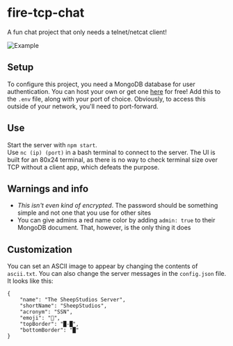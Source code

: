 # fire-tcp-chat
A fun chat project that only needs a telnet/netcat client!

![Example](https://i.imgur.com/HFrOhze.gif)

## Setup
To configure this project, you need a MongoDB database for user authentication. You can host your own or  get one [here](https://www.mongodb.com/cloud/atlas) for free! Add this
to the ```.env``` file, along with your port of choice. Obviously, to access this outside of your network, you'll need to port-forward.

## Use
Start the server with ```npm start```.  
Use ```nc (ip) (port)``` in a bash terminal to connect to the server. The UI is built for an 80x24 terminal, as there is no way to check terminal size over TCP without 
a client app, which defeats the purpose. 

## Warnings and info
- *This isn't even kind of encrypted*. The password should be something simple and not one that you use for other sites
- You can give admins a red name color by adding ```admin: true``` to their MongoDB document. That, however, is the only thing it does

## Customization
You can set an ASCII image to appear by changing the contents of ```ascii.txt```. 
You can also change the server messages in the ```config.json``` file. It looks like this:
```
{
    "name": "The SheepStudios Server",
    "shortName": "SheepStudios",
    "acronym": "SSN",
    "emoji": "🐑",
    "topBorder": "█-█",
    "bottomBorder": "█"
}
```

